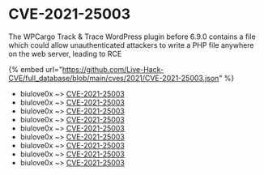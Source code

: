 # CVE-2021-25003

The WPCargo Track & Trace WordPress plugin before 6.9.0 contains a file which could allow unauthenticated attackers to write a PHP file anywhere on the web server, leading to RCE

{% embed url="https://github.com/Live-Hack-CVE/full_database/blob/main/cves/2021/CVE-2021-25003.json" %}


* biulove0x ~> [CVE-2021-25003](https://www.alice-snow.ru/2021/database/cve-2021-25003/cve-2021-25003-biulove0x)
* biulove0x ~> [CVE-2021-25003](https://www.alice-snow.ru/2021/database/cve-2021-25003/cve-2021-25003-biulove0x)
* biulove0x ~> [CVE-2021-25003](https://www.alice-snow.ru/2021/database/cve-2021-25003/cve-2021-25003-biulove0x)
* biulove0x ~> [CVE-2021-25003](https://www.alice-snow.ru/2021/database/cve-2021-25003/cve-2021-25003-biulove0x)
* biulove0x ~> [CVE-2021-25003](https://www.alice-snow.ru/2021/database/cve-2021-25003/cve-2021-25003-biulove0x)
* biulove0x ~> [CVE-2021-25003](https://www.alice-snow.ru/2021/database/cve-2021-25003/cve-2021-25003-biulove0x)
* biulove0x ~> [CVE-2021-25003](https://www.alice-snow.ru/2021/database/cve-2021-25003/cve-2021-25003-biulove0x)
* biulove0x ~> [CVE-2021-25003](https://www.alice-snow.ru/2021/database/cve-2021-25003/cve-2021-25003-biulove0x)
* biulove0x ~> [CVE-2021-25003](https://www.alice-snow.ru/2021/database/cve-2021-25003/cve-2021-25003-biulove0x)